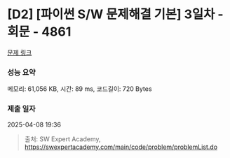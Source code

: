 # [D2] [파이썬 S/W 문제해결 기본] 3일차 - 회문 - 4861 

[문제 링크](https://swexpertacademy.com/main/code/problem/problemDetail.do?contestProbId=AWTQQXcKQHkDFAVT) 

### 성능 요약

메모리: 61,056 KB, 시간: 89 ms, 코드길이: 720 Bytes

### 제출 일자

2025-04-08 19:36



> 출처: SW Expert Academy, https://swexpertacademy.com/main/code/problem/problemList.do